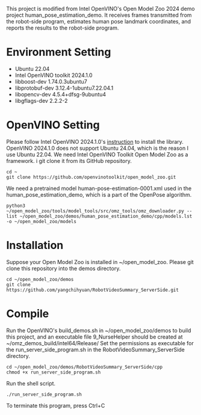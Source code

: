 This project is modified from Intel OpenVINO's Open Model Zoo 2024 demo project human_pose_estimation_demo. It receives frames transmitted from the robot-side program, estimates human pose landmark coordinates, and reports the results to the robot-side program.

# Environment Setting
- Ubuntu 22.04
- Intel OpenVINO toolkit 2024.1.0
- libboost-dev 1.74.0.3ubuntu7
- libprotobuf-dev 3.12.4-1ubuntu7.22.04.1
- libopencv-dev 4.5.4+dfsg-9ubuntu4
- libgflags-dev 2.2.2-2

# OpenVINO Setting
Please follow Intel OpenVINO 2024.1.0's [instruction](https://docs.openvino.ai/2024/index.html) to install the library. OpenVINO 2024.1.0 does not support Ubuntu 24.04, which is the reason I use Ubuntu 22.04.
We need Intel OpenVINO Toolkit Open Model Zoo as a framework. i git clone it from its GitHub repository.
```
cd ~
git clone https://github.com/openvinotoolkit/open_model_zoo.git
```
We need a pretrained model human-pose-estimation-0001.xml used in the human_pose_estimation_demo, which is a part of the OpenPose algorithm.
```
python3 ~/open_model_zoo/tools/model_tools/src/omz_tools/omz_downloader.py --list ~/open_model_zoo/demos/human_pose_estimation_demo/cpp/models.lst -o ~/open_model_zoo/models
```

# Installation
Suppose your Open Model Zoo is installed in ~/open_model_zoo.
Please git clone this repository into the demos directory.
```
cd ~/open_model_zoo/demos
git clone https://github.com/yangchihyuan/RobotVideoSummary_ServerSide.git
```

# Compile
Run the OpenVINO's build_demos.sh in ~/open_model_zoo/demos to build this project, and an executable file 9_NurseHelper should be created at ~/omz_demos_build/intel64/Release/
Set the permissions as executable for the run_server_side_program.sh in the RobotVideoSummary_ServerSide directory.
```
cd ~/open_model_zoo/demos/RobotVideoSummary_ServerSide/cpp
chmod +x run_server_side_program.sh
```
Run the shell script.
```
./run_server_side_program.sh
```
To terminate this program, press Ctrl+C
